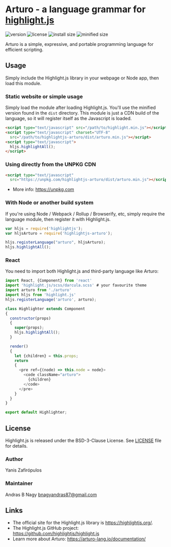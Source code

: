 # Arturo - a language grammar for [highlight.js](https://highlightjs.org/)

![version](https://badgen.net/npm/v/highlightjs-arturo) ![license](https://badgen.net/badge/license/BSD3)
![install size](https://badgen.net/packagephobia/install/highlightjs-arturo) ![minified size](https://badgen.net/bundlephobia/min/highlightjs-arturo)

Arturo is a simple, expressive, and portable programming language for efficient scripting.

## Usage

Simply include the Highlight.js library in your webpage or Node app, then load this module.

### Static website or simple usage

Simply load the module after loading Highlight.js.
You'll use the minified version found in the `dist` directory.
This module is just a CDN build of the language, so it will register itself as the Javascript is loaded.

```html
<script type="text/javascript" src="/path/to/highlight.min.js"></script>
<script type="text/javascript" charset="UTF-8"
  src="/path/to/highlightjs-arturo/dist/arturo.min.js"></script>
<script type="text/javascript">
  hljs.highlightAll();
</script>
```

### Using directly from the UNPKG CDN

```html
<script type="text/javascript"
  src="https://unpkg.com/highlightjs-arturo/dist/arturo.min.js"></script>
```

- More info: <https://unpkg.com>

### With Node or another build system

If you're using Node / Webpack / Rollup / Browserify, etc, simply require the language module, then register it with Highlight.js.

```javascript
var hljs = require('highlightjs');
var hljsArturo = require('highlightjs-arturo');

hljs.registerLanguage("arturo", hljsArturo);
hljs.highlightAll();
```

### React

You need to import both Highlight.js and third-party language like Arturo:

```js
import React, {Component} from 'react'
import 'highlight.js/scss/darcula.scss' # your favourite theme
import arturo from './arturo'
import hljs from 'highlight.js'
hljs.registerLanguage('arturo', arturo);

class Highlighter extends Component
{
  constructor(props)
  {
    super(props);
    hljs.highlightAll();
  }

  render()
  {
    let {children} = this.props;
    return
    {
      <pre ref={(node) => this.node = node}>
        <code className="arturo">
          {children}
        </code>
      </pre>
    }
  }
}

export default Highlighter;
```

## License

Highlight.js is released under the BSD-3-Clause License.
See [LICENSE][1] file for details.

### Author

Yanis Zafirópulos

### Maintainer

Andras B Nagy <bnagyandras87@gmail.com>

## Links

- The official site for the Highlight.js library is <https://highlightjs.org/>.
- The Highlight.js GitHub project: <https://github.com/highlightjs/highlight.js>
- Learn more about Arturo: <https://arturo-lang.io/documentation/>

[1]: https://github.com/BNAndras/arturo-highlightjs/blob/master/LICENSE